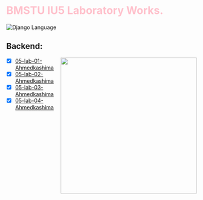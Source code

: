 # <span style="color:pink">BMSTU IU5 Laboratory Works.</span>

<div>
<img src="https://img.shields.io/badge/language-Django-blue.svg" alt="Django Language">
</div>

## Backend:
<img align="right" src="Resources/hey.webp" height="360px"/>  

- [X] [05-lab-01-Ahmedkashima](https://github.com/kashima1234/WEB_IU5_BMSTU/tree/backend/SSR)
- [X] [05-lab-02-Ahmedkashima](https://github.com/kashima1234/WEB_IU5_BMSTU/tree/backend/Database)
- [X] [05-lab-03-Ahmedkashima](https://github.com/kashima1234/WEB_IU5_BMSTU/tree/backend/web-service)
- [X] [05-lab-04-Ahmedkashima](https://github.com/kashima1234/WEB_IU5_BMSTU/tree/backend/auth)
